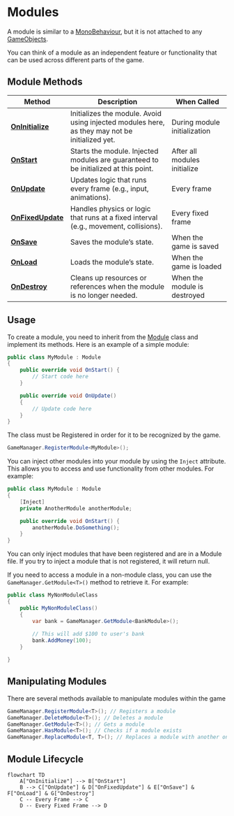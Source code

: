 # Modules

A module is similar to
a [MonoBehaviour](https://docs.unity3d.com/6000.1/Documentation/ScriptReference/MonoBehaviour.html), but it is not
attached to any [GameObjects](https://docs.unity3d.com/6000.1/Documentation/ScriptReference/GameObject.html).

You can think of a module as an independent feature or functionality that can be used across different parts of the
game.

## Module Methods

| **Method**                                                                                                                                | **Description**                                                                                | **When Called**              |
|-------------------------------------------------------------------------------------------------------------------------------------------|------------------------------------------------------------------------------------------------|------------------------------|
| **[OnInitialize](https://industrial-valley.github.io/Modding-Documentation/api/api/IndustrialValley.Modules.Module.OnInitialize.html)**   | Initializes the module. Avoid using injected modules here, as they may not be initialized yet. | During module initialization |
| **[OnStart](https://industrial-valley.github.io/Modding-Documentation/api/api/IndustrialValley.Modules.Module.OnStart.html)**             | Starts the module. Injected modules are guaranteed to be initialized at this point.            | After all modules initialize |
| **[OnUpdate](https://industrial-valley.github.io/Modding-Documentation/api/api/IndustrialValley.Modules.Module.OnUpdate.html)**           | Updates logic that runs every frame (e.g., input, animations).                                 | Every frame                  |
| **[OnFixedUpdate](https://industrial-valley.github.io/Modding-Documentation/api/api/IndustrialValley.Modules.Module.OnFixedUpdate.html)** | Handles physics or logic that runs at a fixed interval (e.g., movement, collisions).           | Every fixed frame            |
| **[OnSave](https://industrial-valley.github.io/Modding-Documentation/api/api/IndustrialValley.Modules.Module.OnSave.html)**               | Saves the module’s state.                                                                      | When the game is saved       |
| **[OnLoad](https://industrial-valley.github.io/Modding-Documentation/api/api/IndustrialValley.Modules.Module.OnLoad.html)**               | Loads the module’s state.                                                                      | When the game is loaded      |
| **[OnDestroy](https://industrial-valley.github.io/Modding-Documentation/api/api/IndustrialValley.Modules.Module.OnDestroy.html)**         | Cleans up resources or references when the module is no longer needed.                         | When the module is destroyed |

## Usage

To create a module, you need to inherit from
the [Module](https://industrial-valley.github.io/Modding-Documentation/api/api/IndustrialValley.Modules.Module.html)
class and implement its methods. Here is an example of a simple module:

```cs
public class MyModule : Module
{
    public override void OnStart() {
        // Start code here
    }

    public override void OnUpdate()
    {
        // Update code here
    }  
}
```

The class must be Registered in order for it to be recognized by the game.

```cs
GameManager.RegisterModule<MyModule>();
```

You can inject other modules into your module by using the `Inject` attribute. This allows you to access and use
functionality from other modules. For example:

```cs
public class MyModule : Module
{
    [Inject]
    private AnotherModule anotherModule;

    public override void OnStart() {
        anotherModule.DoSomething();
    }
}
```

You can only inject modules that have been registered and are in a Module file. If you try to inject a module that is
not registered, it will return null.

If you need to access a module in a non-module class, you can use the `GameManager.GetModule<T>()` method to retrieve
it. For example:

```cs
public class MyNonModuleClass
{
    public MyNonModuleClass()
    {
        var bank = GameManager.GetModule<BankModule>();
        
        // This will add $100 to user's bank
        bank.AddMoney(100);
    }

}
```

## Manipulating Modules

There are several methods available to manipulate modules within the game

```cs
GameManager.RegisterModule<T>(); // Registers a module
GameManager.DeleteModule<T>(); // Deletes a module
GameManager.GetModule<T>(); // Gets a module
GameManager.HasModule<T>(); // Checks if a module exists
GameManager.ReplaceModule<T, T>(); // Replaces a module with another one
```

## Module Lifecycle

```mermaid
flowchart TD
    A["OnInitialize"] --> B["OnStart"]
    B --> C["OnUpdate"] & D["OnFixedUpdate"] & E["OnSave"] & F["OnLoad"] & G["OnDestroy"]
    C -- Every Frame --> C
    D -- Every Fixed Frame --> D
```